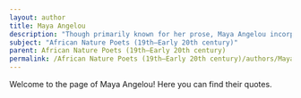 ```yaml
---
layout: author
title: Maya Angelou
description: "Though primarily known for her prose, Maya Angelou incorporated rich natural imagery into her poetry, drawing from her African heritage to celebrate the beauty of the landscape and its significance."
subject: "African Nature Poets (19th–Early 20th century)"
parent: African Nature Poets (19th–Early 20th century)
permalink: /African Nature Poets (19th–Early 20th century)/authors/Maya-Angelou/
---
```


Welcome to the page of Maya Angelou! Here you can find their quotes.
